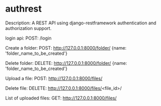 # authrest

Description:
A REST API using django-restframework authentication and authorization support.

login api: 
POST: /login

Create a folder:
POST: http://127.0.0.1:8000/folder/
{name: 'folder_name_to_be_created'}

Delete folder:
DELETE: http://127.0.0.1:8000/folder/
{name: 'folder_name_to_be_created'}

Upload a file:
POST: http://127.0.0.1:8000/files/

Delete file:
DELETE: http://127.0.0.1:8000/files/<file_id>/

List of uploaded files:
GET: http://127.0.0.1:8000/files/
